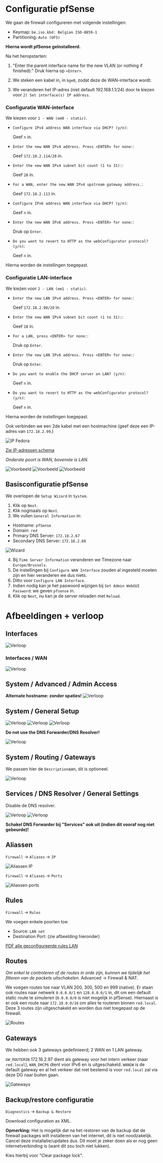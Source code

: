 # Configuratie pfSense

We gaan de firewall configureren met volgende instellingen:
- Keymap: `be.iso.kbd: Belgian ISO-8859-1`
- Partitioning: `Auto (UFS)`

**Hierna wordt pfSense geïnstalleerd.**


Na het heropstarten:

1. "Enter the parent interface name for the new VLAN (or nothing if finished):"
Druk hierna op `<Enter>`.

2. We steken een kabel in, in `bge0`, zodat deze de WAN-interface wordt.

3. We veranderen het IP-adres (niet default 192.168.1.1/24) door te kiezen voor `2) Set interface(s) IP address`.

### Configuratie WAN-interface

We kiezen voor `1 - WAN (em0 - static)`.


- `Configure IPv4 address WAN interface via DHCP? (y/n)`: 

  Geef `n` in.
  
- `Enter the new WAN IPv4 address. Press <ENTER> for none:`:

  Geef `172.18.2.114/28` in.
  
- `Enter the new WAN IPv4 subnet bit count (1 to 31):`:

  Geef `28` in.
  
- `For a WAN, enter the new WAN IPv4 upstream gateway address.`:

  Geef `172.18.2.113` in.
  
- `Configure IPv6 address WAN interface via DHCP? (y/n)`: 

  Geef `n` in.
  
- `Enter the new WAN IPv6 address. Press <ENTER> for none:`:

  Druk op `Enter`.
  
- `Do you want to revert to HTTP as the webConfigurator protocol? (y/n)`:

   Geef `n` in.
  
 Hierna worden de instellingen toegepast.
 
 ### Configuratie LAN-interface
 
 We kiezen voor `2 - LAN (em1 - static)`.
  
  
- `Enter the new LAN IPv4 address. Press <ENTER> for none:`:

  Geef `172.18.2.98/28` in.
  
- `Enter the new WAN IPv4 subnet bit count (1 to 31):`:

  Geef `28` in.
  
- `For a LAN, press <ENTER> for none:`:

  Druk op `Enter`.
  
- `Enter the new LAN IPv6 address. Press <ENTER> for none:`:

  Druk op `Enter`.
  
- `Do you want to enable the DHCP server on LAN? (y/n)`:

  Geef `n` in.
  
- `Do you want to revert to HTTP as the webConfigurator protocol? (y/n)`:

   Geef `n` in.  

 Hierna worden de instellingen toegepast.
 

Ook verbinden we een 2de kabel met een hostmachine (geef deze een IP-adres van `172.18.2.99`.)

![IP Fedora](img/IPFedora.PNG)


[Zie IP-adressen schema](https://github.com/HoGentTIN/p3ops-red/blob/master/Netwerk/files/Lokaal%20netwerk/VLSM-red.pdf)

*Onderste poort is WAN, bovenste is LAN.*

![Voorbeeld](img/1.jpg)
![Voorbeeld](img/2.jpg)
![Voorbeeld](img/3.jpg)


## Basisconfiguratie pfSense

We overlopen de `Setup Wizard` in `System`.

1. Klik op `Next`.
2. Klik nogmaals op `Next`.
3. We vullen `General Information` in:

- Hostname: `pfSense`
- Domain: `red`
- Primary DNS Server: `172.18.2.67`
- Secondary DNS Server: `172.18.2.68`

![Wizard](img/wiz.PNG)

4. Bij `Time Server Information` veranderen we Timezone naar `Europe/Brussels`.
5. De instellingen bij `Configure WAN Interface` zouden al ingesteld moeten zijn en hier veranderen we dus niets.
6. Ditto voor `Configure LAN Interface`.
7. Indien nodig kan je het paswoord wijzigen bij `Set Admin WebGUI Password`: we geven `pfsense` in.
8. Klik op `Next`, nu kan je de server reloaden met `Reload`.

# Afbeeldingen + verloop

## Interfaces

![Verloop](img/extra/1.PNG)

### Interfaces / WAN

![Verloop](img/extra/5.PNG)

## System / Advanced / Admin Access
<!--
![Verloop](img/extra/2.PNG)
![Verloop](img/extra/2.2.PNG)
-->
**Alternate hostname: zonder spaties!**
![Verloop](img/extra/2.1.PNG)

## System / General Setup

![Verloop](img/extra/3.PNG)
![Verloop](img/extra/3.1.PNG)
![Verloop](img/extra/3.2.PNG)

**Do not use the DNS Forwarder/DNS Resolver!**

![Verloop](img/extra/3.3.PNG)

## System / Routing / Gateways

We passen hier de `Description`aan, dit is optioneel.

![Verloop](img/extra/4.PNG)

## Services / DNS Resolver / General Settings

Disable de DNS resolver.

![Verloop](img/extra/6.PNG)
![Verloop](img/extra/6.1.PNG)


**Schakel DNS Forwarder bij "Services" ook uit (indien dit vooraf nog niet gebeurde)!**

<!--
## Wizard
![Verloop](img/extra/wiz1.PNG)
![Verloop](img/extra/wiz2.PNG)
![Verloop](img/extra/wiz3.PNG)
![Verloop](img/extra/wiz4.PNG)
-->

## Aliassen

`Firewall` -> `Aliases` -> `IP`

![Aliassen IP](img/firewall/aliassen.PNG)

`Firewall` -> `Aliases` -> `Ports`

![Aliassen ports](img/allPorts.PNG)

<!--
Teveel ports... rond 5-6 ports nodig
![Rules aliassen](img/firewall/ports.PNG)
![Rules aliassen](img/firewall/portsDC.PNG)
![Rules aliassen](img/firewall/portsMonitoring.PNG)
**Opmerking:** 
- `Dynamic (TCP/UDP)` werd nog niet toegevoegd voor DC's.
- `High port ranges 49152-65535 and 1024-5000` werden nog niet toegevoegd voor monitoring-server.
-->

## Rules

`Firewall` -> `Rules`

We voegen enkele poorten toe:

- Source: `LAN net`
- Destination Port: (zie afbeelding hieronder)


[PDF alle geconfigureerde rules LAN](files/Firewall_rules-LAN.pdf)

<!-- Verouderd
![Rules firewall](img/newPorts.PNG)
-->

## Routes

*Om enkel te controleren of de routes in orde zijn, kunnen we tijdelijk het filteren van de packets uitschakelen.* Advanced -> Firewall & NAT.

We voegen routes toe naar VLAN 200, 300, 500 en 999 (native). Er staan ook routes naar netwerk `0.0.0.0/1` en `128.0.0.0/1` in, dit om een default static route te simuleren (`0.0.0.0/0` is niet mogelijk in pfSense). Hiernaast is er ook een route naar `172.18.0.0/16` om alles te routeren binnen `red.local`. Deze 3 routes zijn uitgeschakeld en worden dus niet toegepast op de firewall.

![Routes](img/routes.jpg)

## Gateways

We hebben ook 3 gateways gedefinieerd; 2 WAN en 1 LAN gateway.

`GW_ROUTERIN` 172.18.2.97 dient als gateway voor het intern verkeer (naar `red.local`), `WAN_DHCP6` dient voor IPv6 en is uitgeschakeld. `WANGW` is de default gateway en al het verkeer dat niet bestemd is voor `red.local` zal via deze DG naar buiten gaan.

![Gateways](img/GW.jpg)

## Backup/restore configuratie

`Diagnostics` -> `Backup & Restore`

Download configuration as XML.


**Opmerking:** Het is mogelijk dat na het restoren van de backup dat de firewall packages wilt installeren van het internet, dit is niet noodzakelijk. Cancel deze installatie/updates dus. Dit moet je zeker doen als er nog geen internetverbinding is (want dit zou toch niet lukken).

Kies hierbij voor "Clear package lock".